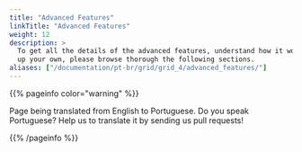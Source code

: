 ```yaml
---
title: "Advanced Features"
linkTitle: "Advanced Features"
weight: 12
description: >
  To get all the details of the advanced features, understand how it works, and how to set
  up your own, please browse thorough the following sections.
aliases: ["/documentation/pt-br/grid/grid_4/advanced_features/"]
---
```


{{% pageinfo color="warning" %}}
<p class="lead">
   <i class="fas fa-language display-4"></i> 
   Page being translated from 
   English to Portuguese. Do you speak Portuguese? Help us to translate
   it by sending us pull requests!
</p>
{{% /pageinfo %}}
